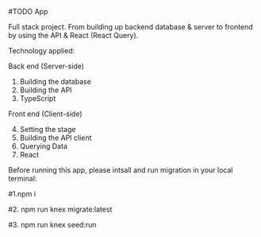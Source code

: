 #TODO App

Full stack project. From building up backend database & server to frontend by using the API & React (React Query).

Technology applied:

Back end (Server-side)
1. Building the database
2. Building the API
3. TypeScript 


Front end (Client-side)

4. Setting the stage
5. Building the API client
6. Querying Data
7. React 



Before running this app, please intsall and run migration in your local terminal:


#1.npm i

#2. npm run knex migrate:latest

#3. npm run knex seed:run

